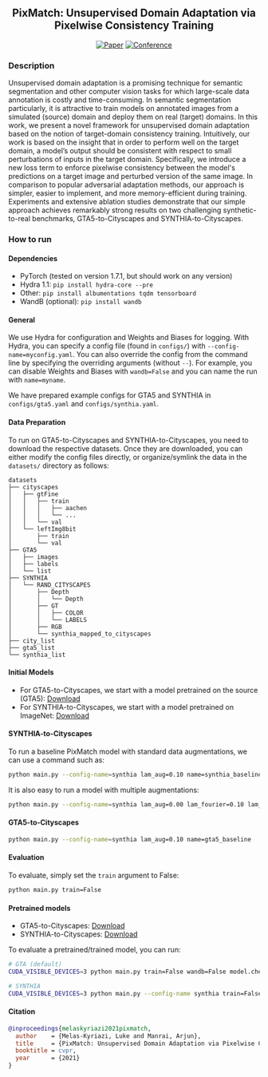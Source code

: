 <div align="center">    
 
## PixMatch: Unsupervised Domain Adaptation via Pixelwise Consistency Training

[![Paper](http://img.shields.io/badge/paper-arxiv.1001.2234-B31B1B.svg)](https://www.nature.com/articles/nature14539)
[![Conference](http://img.shields.io/badge/CVPR-2021-4b44ce.svg)](https://papers.nips.cc/book/advances-in-neural-information-processing-systems-31-2018)

</div>

<!-- TODO: Add video -->

### Description   
Unsupervised domain adaptation is a promising technique for semantic segmentation and other computer vision tasks for which large-scale data annotation is costly and time-consuming. In semantic segmentation particularly, it is attractive to train models on annotated images from a simulated (source) domain and deploy them on real (target) domains. In this work, we present a novel framework for unsupervised domain adaptation based on the notion of target-domain consistency training. Intuitively, our work is based on the insight that in order to perform well on the target domain, a model’s output should be consistent with respect to small perturbations of inputs in the target domain. Specifically, we introduce a new loss term to enforce pixelwise consistency between the model's predictions on a target image and perturbed version of the same image. In comparison to popular adversarial adaptation methods, our approach is simpler, easier to implement, and more memory-efficient during training. Experiments and extensive ablation studies demonstrate that our simple approach achieves remarkably strong results on two challenging synthetic-to-real benchmarks, GTA5-to-Cityscapes and SYNTHIA-to-Cityscapes. 

### How to run   

#### Dependencies
 - PyTorch (tested on version 1.7.1, but should work on any version)
 - Hydra 1.1: `pip install hydra-core --pre`
 - Other: `pip install albumentations tqdm tensorboard`
 - WandB (optional): `pip install wandb`

#### General
We use Hydra for configuration and Weights and Biases for logging. With Hydra, you can specify a config file (found in `configs/`) with `--config-name=myconfig.yaml`. You can also override the config from the command line by specifying the overriding arguments (without `--`). For example, you can disable Weights and Biases with `wandb=False` and you can name the run with `name=myname`. 

We have prepared example configs for GTA5 and SYNTHIA in `configs/gta5.yaml` and `configs/synthia.yaml`.

#### Data Preparation
To run on GTA5-to-Cityscapes and SYNTHIA-to-Cityscapes, you need to download the respective datasets. Once they are downloaded, you can either modify the config files directly, or organize/symlink the data in the `datasets/` directory as follows: 
```
datasets
├── cityscapes
│   ├── gtFine
│   │   ├── train
│   │   │   ├── aachen
│   │   │   └── ...
│   │   └── val
│   └── leftImg8bit
│       ├── train
│       └── val
├── GTA5
│   ├── images
│   ├── labels
│   └── list
├── SYNTHIA
│   └── RAND_CITYSCAPES
│       ├── Depth
│       │   └── Depth
│       ├── GT
│       │   ├── COLOR
│       │   └── LABELS
│       ├── RGB
│       └── synthia_mapped_to_cityscapes
├── city_list
├── gta5_list
└── synthia_list
```

#### Initial Models
 * For GTA5-to-Cityscapes, we start with a model pretrained on the source (GTA5): [Download](https://github.com/lukemelas/pixmatch/releases/download/v1.0.0/GTA5_source.pth)
 * For SYNTHIA-to-Cityscapes, we start with a model pretrained on ImageNet: [Download](http://vllab.ucmerced.edu/ytsai/CVPR18/DeepLab_resnet_pretrained_init-f81d91e8.pth)

#### SYNTHIA-to-Cityscapes
To run a baseline PixMatch model with standard data augmentations, we can use a command such as:
```bash
python main.py --config-name=synthia lam_aug=0.10 name=synthia_baseline
```
It is also easy to run a model with multiple augmentations:
```bash
python main.py --config-name=synthia lam_aug=0.00 lam_fourier=0.10 lam_cutmix=0.10 name=synthia_fourier_and_cutmix
```

#### GTA5-to-Cityscapes

```bash
python main.py --config-name=synthia lam_aug=0.10 name=gta5_baseline
```

#### Evaluation
To evaluate, simply set the `train` argument to False:
```bash
python main.py train=False
```

#### Pretrained models
 * GTA5-to-Cityscapes: [Download](https://github.com/lukemelas/pixmatch/releases/download/v1.0.0/GTA5-to-Cityscapes-checkpoint.pth)
 * SYNTHIA-to-Cityscapes: [Download](https://github.com/lukemelas/pixmatch/releases/download/v1.0.0/SYNTHIA-to-Cityscapes-checkpoint.pth)

To evaluate a pretrained/trained model, you can run: 
```bash
# GTA (default)
CUDA_VISIBLE_DEVICES=3 python main.py train=False wandb=False model.checkpoint=$(pwd)/pretrained/GTA5-to-Cityscapes-checkpoint.pth

# SYNTHIA
CUDA_VISIBLE_DEVICES=3 python main.py --config-name synthia train=False wandb=False model.checkpoint=$(pwd)/pretrained/GTA5-to-Cityscapes-checkpoint.pth
```

#### Citation   
```bibtex
@inproceedings{melaskyriazi2021pixmatch,
  author    = {Melas-Kyriazi, Luke and Manrai, Arjun},
  title     = {PixMatch: Unsupervised Domain Adaptation via Pixelwise Consistency Training},
  booktitle = cvpr,
  year      = {2021}
}
```
